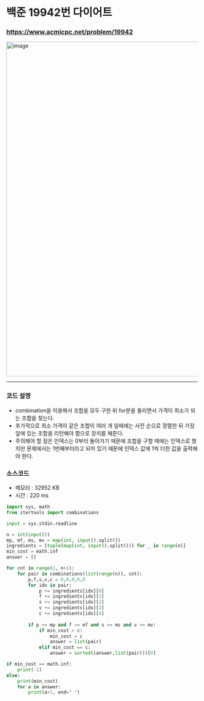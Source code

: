 백준 19942번 다이어트
======================

### <https://www.acmicpc.net/problem/19942>
<img width="879" alt="image" src="https://user-images.githubusercontent.com/83554018/168798970-c560a599-d875-4c1a-8c8a-ac49911660f2.png">

<hr>

### 코드 설명
+ combination을 이용해서 조합을 모두 구한 뒤 for문을 돌리면서 가격이 최소가 되는 조합을 찾는다.
+ 추가적으로 최소 가격이 같은 조합이 여러 개 일때에는 사전 순으로 정렬한 뒤 가장 앞에 있는 조합을 리턴해야 함으로 장치를 해준다.
+ 주의해야 할 점은 인덱스는 0부터 돌아가기 때문에 조합을 구할 때에는 인덱스로 했지만 문제에서는 1번째부터라고 되어 있기 때문에 인덱스 값에 1씩 더한 값을 출력해야 한다.  

### 소스코드
+ 메모리 : 32952 KB
+ 시간 : 220 ms
```python
import sys, math
from itertools import combinations

input = sys.stdin.readline

n = int(input())
mp, mf, ms, mv = map(int, input().split())
ingredients = [tuple(map(int, input().split())) for _ in range(n)]
min_cost = math.inf
answer = []

for cnt in range(1, n+1):
    for pair in combinations(list(range(n)), cnt):
        p,f,s,v,c = 0,0,0,0,0
        for idx in pair:
            p += ingredients[idx][0]
            f += ingredients[idx][1]
            s += ingredients[idx][2]
            v += ingredients[idx][3]
            c += ingredients[idx][4]
        
        if p >= mp and f >= mf and s >= ms and v >= mv:
            if min_cost > c:
                min_cost = c
                answer = list(pair)
            elif min_cost == c:
                answer = sorted((answer,list(pair)))[0]

if min_cost == math.inf:
    print(-1)
else:
    print(min_cost)
    for a in answer:
        print(a+1, end=" ")

```
